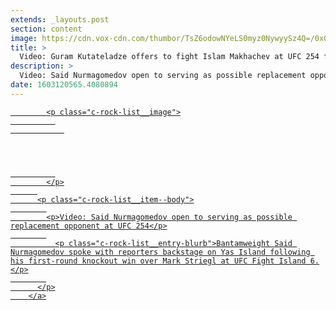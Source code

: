 ```yaml
--- 
extends: _layouts.post 
section: content 
image: https://cdn.vox-cdn.com/thumbor/TsZ6odowNYeLS0myz0NywyySz4Q=/0x0:1920x1080/fit-in/1200x630/filters:fill(ffffff)/cdn.vox-cdn.com/uploads/chorus_asset/file/21969395/GuramKutateladzeYT.jpg 
title: > 
  Video: Guram Kutateladze offers to fight Islam Makhachev at UFC 254 following win over Mateusz Gamrot 
description: > 
  Video: Said Nurmagomedov open to serving as possible replacement opponent at UFC 254 Bantamweight Said Nurmagomedov spoke with reporters backstage on Yas Island following his first-round knockout win over Mark Striegl at UFC Fight Island 6. 
date: 1603120565.4080894 
--- 
```

<a href="https://www.mmafighting.com/2020/10/18/21521075/said-nurmagomedov-open-to-serving-as-possible-replacement-opponent-at-ufc-254" class="c-rock-list__link">
          
            <p class="c-rock-list__image">
              
                
   
   


              
            </p>
          
          <p class="c-rock-list__item--body">
            
            <p>Video: Said Nurmagomedov open to serving as possible replacement opponent at UFC 254</p>
            
              <p class="c-rock-list__entry-blurb">Bantamweight Said Nurmagomedov spoke with reporters backstage on Yas Island following his first-round knockout win over Mark Striegl at UFC Fight Island 6.</p>
            
          </p>
        </a>